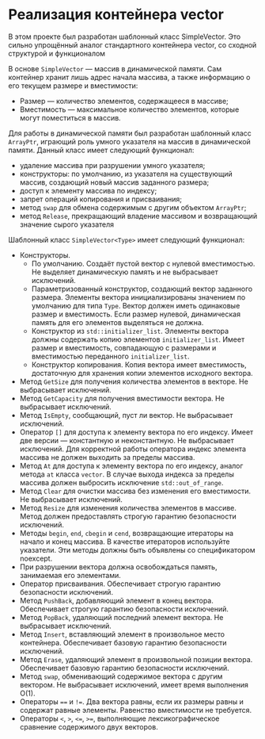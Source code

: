 # Реализация контейнера vector
В этом проекте был разработан шаблонный класс SimpleVector. Это сильно упрощённый аналог стандартного контейнера vector, со сходной структурой и функционалом

В основе `SimpleVector` — массив в динамической памяти. Сам контейнер хранит лишь адрес начала массива, а также информацию о его текущем размере и вместимости:
 - Размер — количество элементов, содержащееся в массиве;
 - Вместимость — максимальное количество элементов, которые могут поместиться в массив.

Для работы в динамической памяти был разработан шаблонный класс `ArrayPtr`, играющий роль умного указателя на массив в динамической памяти. Данный класс имеет следующий функционал:
 - удаление массива при разрушении умного указателя;
 - конструкторы: по умолчанию, из указателя на существующий массив, создающий новый массив заданного размера;
 - доступ к элементу массива по индексу;
 - запрет операций копирования и присваивания;
 - метод `swap` для обмена содержимым с другим объектом `ArrayPtr`;
 - метод `Release`, прекращающий владение массивом и возвращающий значение сырого указателя

Шаблонный класс `SimpleVector<Type>` имеет следующий функционал:
 - Конструкторы.
    - По умолчанию. Создаёт пустой вектор с нулевой вместимостью. Не выделяет динамическую память и не выбрасывает исключений.
    - Параметризованный конструктор, создающий вектор заданного размера. Элементы вектора инициализированы значением по умолчанию для типа `Type`. Вектор должен иметь одинаковые размер и вместимость. Если размер нулевой, динамическая память для его элементов выделяться не должна.
    - Конструктор из `std::initializer_list`. Элементы вектора должны содержать копию элементов `initializer_list`. Имеет размер и вместимость, совпадающую с размерами и вместимостью переданного `initializer_list`.
    - Конструктор копирования. Копия вектора имеет вместимость, достаточную для хранения копии элементов исходного вектора.
 - Метод `GetSize` для получения количества элементов в векторе. Не выбрасывает исключений.
 - Метод `GetCapacity` для получения вместимости вектора. Не выбрасывает исключений.
 - Метод `IsEmpty`, сообщающий, пуст ли вектор. Не выбрасывает исключений.
 - Оператор `[]` для доступа к элементу вектора по его индексу. Имеет две версии — константную и неконстантную. Не выбрасывает исключений. Для корректной работы оператора индекс элемента массива не должен выходить за пределы массива.
 - Метод `At` для доступа к элементу вектора по его индексу, аналог метода `at` класса `vector`. В случае выхода индекса за пределы массива должен выбросить исключение `std::out_of_range`.
 - Метод `Clear` для очистки массива без изменения его вместимости. Не выбрасывает исключений.
 - Метод `Resize` для изменения количества элементов в массиве. Метод должен предоставлять строгую гарантию безопасности исключений.
 - Методы `begin`, `end`, `cbegin` и `cend`, возвращающие итераторы на начало и конец массива. В качестве итераторов используйте указатели. Эти методы должны быть объявлены со спецификатором noexcept.
 - При разрушении вектора должна освобождаться память, занимаемая его элементами.
 - Оператор присваивания. Обеспечивает строгую гарантию безопасности исключений.
 - Метод `PushBack`, добавляющий элемент в конец вектора. Обеспечивает строгую гарантию безопасности исключений.
 - Метод `PopBack`, удаляющий последний элемент вектора. Не выбрасывает исключений.
 - Метод `Insert`, вставляющий элемент в произвольное место контейнера. Обеспечивает базовую гарантию безопасности исключений.
 - Метод `Erase`, удаляющий элемент в произвольной позиции вектора. Обеспечивает базовую гарантию безопасности исключений.
 - Метод `swap`, обменивающий содержимое вектора с другим вектором. Не выбрасывает исключений, имеет время выполнения O(1).
 - Операторы `==` и `!=`. Два вектора равны, если их размеры равны и содержат равные элементы. Равенство вместимости не требуется.
 - Операторы `<`, `>`, `<=`, `>=`, выполняющие лексикографическое сравнение содержимого двух векторов.

